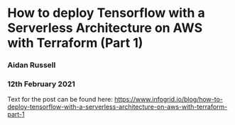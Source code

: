 # How to deploy Tensorflow with a Serverless Architecture on AWS with Terraform (Part 1)
### Aidan Russell
### 12th February 2021


Text for the post can be found here: https://www.infogrid.io/blog/how-to-deploy-tensorflow-with-a-serverless-architecture-on-aws-with-terraform-part-1
